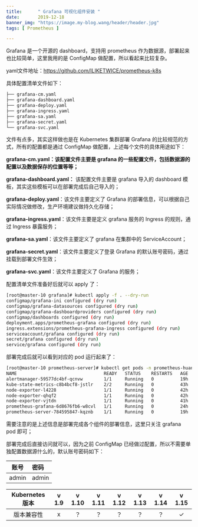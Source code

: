 ```yaml
---
title:      " Grafana 可视化组件安装 "
date:       2019-12-18
banner_img: "https://image.my-blog.wang/header/header.jpg"
tags: [ Prometheus ]

---
```


Grafana 是一个开源的 dashboard，支持用 prometheus 作为数据源，部署起来也比较简单，这里我用的是 ConfigMap 做配置，所以看起来比较复杂。

yaml文件地址：https://github.com/ILIKETWICE/prometheus-k8s

具体配置清单文件如下：

```bash
├── grafana-cm.yaml
├── grafana-dashboard.yaml
├── grafana-deploy.yaml
├── grafana-ingress.yaml
├── grafana-sa.yaml
├── grafana-secret.yaml
└── grafana-svc.yaml
```

文件有点多，其实这样做也是在 Kubernetes 集群部署 Grafana 的比较规范的方式，所有的配置都是通过 ConfigMap 做配置，上述每个文件的具体用途如下：

**grafana-cm.yaml：**该配置文件主要是 grafana 的一些配置文件，包括数据源的配置以及数据保存的位置等等**；**

**grafana-dashboard.yaml：** 该配置文件主要是 grafana 导入的 dashboard 模板，其实这些模板可以在部署完成后自己导入的；

**grafana-deploy.yaml**：该文件主要定义了 Grafana 的部署信息，可以根据自己实际情况做修改，生产环境建议做持久化存储；

**grafana-ingress.yaml**：该文件主要是定义 grafana 服务的 Ingress 的规则，通过 Ingress 暴露服务；

**grafana-sa.yaml**：该文件主要定义了 grafana 在集群中的 ServiceAccount；

**grafana-secret.yaml**：该文件主要定义了登录 Grafana 的默认账号密码，通过挂载到部署文件生效；

**grafana-svc.yaml**：该文件主要定义了 Grafana 的服务；

配置清单文件准备好后就可以 apply 了：

```bash
[root@master-10 grafana]# kubectl apply -f . --dry-run
configmap/grafana-ini configured (dry run)
configmap/grafana-datasources configured (dry run)
configmap/grafana-dashboardproviders configured (dry run)
configmap/dashboards configured (dry run)
deployment.apps/prometheus-grafana configured (dry run)
ingress.extensions/prometheus-grafana-ingress configured (dry run)
serviceaccount/grafana configured (dry run)
secret/grafana configured (dry run)
service/grafana configured (dry run)
```

部署完成后就可以看到对应的 pod 运行起来了：

```bash
[root@master-10 prometheus-server]# kubectl get pods -n prometheus-huang
NAME                                 READY   STATUS    RESTARTS   AGE
alertmanager-59577dc4bf-qcnvw        1/1     Running   0          19h
kube-state-metrics-c8b4bcf8-jstlr    2/2     Running   0          43h
node-exporter-l4228                  1/1     Running   0          42h
node-exporter-qhqf2                  1/1     Running   0          42h
node-exporter-vjtdn                  1/1     Running   0          41h
prometheus-grafana-6d8676fb6-w8cvl   1/1     Running   0          24h
prometheus-server-784595847-kqznb    1/1     Running   0          19h
```

需要注意的是上述信息是部署完成各个组件的部署信息，这里只关注 grafana pod 即可；

部署完成后直接访问就可以，因为之前 ConfigMap 已经做过配置，所以不需要单独配置数据源什么的，默认账号密码如下：

| 账号  | 密码  |
| :---: | :---- |
| admin | admin |

| Kubernetes 版本 | v 1.9 | v 1.10 | v 1.11 | v 1.12 | v 1.13 | v 1.14 | v 1.15 |
| :-------------: | :---: | :----: | :----: | :----: | :----: | :----: | :----: |
|   版本兼容性    |   x   |   ？   |   ？   |   ？   |   ？   |   ？   |   ✓    |


